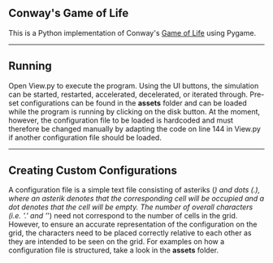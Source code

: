 ## Conway's Game of Life

This is a Python implementation of Conway's [Game of Life](https://en.wikipedia.org/wiki/Conway%27s_Game_of_Life) using Pygame.

---

## Running

Open View.py to execute the program. Using the UI buttons, the simulation can be started, restarted, accelerated, decelerated, or iterated through.
Pre-set configurations can be found in the **assets** folder and can be loaded while the program is running by clicking on the disk button.
At the moment, however, the configuration file to be loaded is hardcoded and must therefore be changed manually by adapting the code on
line 144 in View.py if another configuration file should be loaded. 

---

## Creating Custom Configurations

A configuration file is a simple text file consisting of asteriks (*) and dots (.), where an asterik denotes that the corresponding cell will
be occupied and a dot denotes that the cell will be empty. The number of overall characters (i.e. '.' and '*') need not correspond 
to the number of cells in the grid. However, to ensure an accurate representation of the configuration on the grid, the characters need to be
placed correctly relative to each other as they are intended to be seen on the grid.
For examples on how a configuration file is structured, take a look in the **assets** folder. 
 
